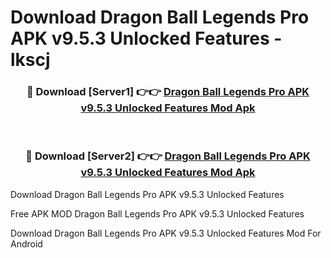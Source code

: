 # Download Dragon Ball Legends Pro APK v9.5.3 Unlocked Features - lkscj



<div align="center">
<h3>🔴 Download [Server1] 👉👉 <a href="https://momento.my/?title=Dragon_Ball_Legends_Pro_APK_v9.5.3_Unlocked_Features">Dragon Ball Legends Pro APK v9.5.3 Unlocked Features Mod Apk</a></h3><br>

<h3>🔴 Download [Server2] 👉👉 <a href="https://momento.my/?title=Dragon_Ball_Legends_Pro_APK_v9.5.3_Unlocked_Features">Dragon Ball Legends Pro APK v9.5.3 Unlocked Features Mod Apk</a></h3>
</div>



Download Dragon Ball Legends Pro APK v9.5.3 Unlocked Features 

Free APK MOD Dragon Ball Legends Pro APK v9.5.3 Unlocked Features 

Download Dragon Ball Legends Pro APK v9.5.3 Unlocked Features Mod For Android
